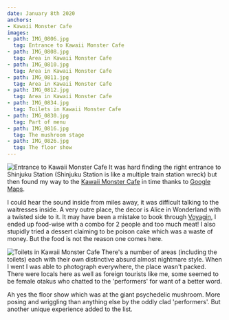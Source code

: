 ```yaml
---
date: January 8th 2020
anchors:
- Kawaii Monster Cafe
images:
- path: IMG_0806.jpg
  tag: Entrance to Kawaii Monster Cafe
- path: IMG_0808.jpg
  tag: Area in Kawaii Monster Cafe
- path: IMG_0810.jpg
  tag: Area in Kawaii Monster Cafe
- path: IMG_0811.jpg
  tag: Area in Kawaii Monster Cafe
- path: IMG_0812.jpg
  tag: Area in Kawaii Monster Cafe
- path: IMG_0834.jpg
  tag: Toilets in Kawaii Monster Cafe
- path: IMG_0830.jpg
  tag: Part of menu
- path: IMG_0816.jpg
  tag: The mushroom stage
- path: IMG_0826.jpg
  tag: The floor show
---
```

![Entrance to Kawaii Monster Cafe](IMG_0806.jpg)
It was hard finding the right entrance to Shinjuku Station (Shinjuku Station
is like a multiple train station wreck) but then found my way to the
[Kawaii Monster Cafe](http://kawaiimonster.jp/) in time thanks to [Google Maps](https://www.google.com/maps).

I could hear the sound inside from miles away, it was difficult talking to the
waitresses inside. A very outre place, the decor is Alice in Wonderland with a
twisted side to it. It may have been a mistake to book through [Voyagin](https://www.govoyagin.com/), I ended
up food-wise with a combo for 2 people and too much meat! I also stupidly
tried a dessert claiming to be poison cake which was a waste of money. But the food
is not the reason one comes here.

![Toilets in Kawaii Monster Cafe](IMG_0834.jpg)
There's a number of areas (including the toilets) each with their own distinctive
absurd almost nightmare style. When I went I was able to photograph everywhere,
the place wasn't packed. There were locals here as well as foreign tourists like me,
some seemed to be female otakus who chatted to the 'performers' for want of a better word.

Ah yes the floor show which was at the giant psychedelic mushroom.
More posing and wriggling than anything else by the oddly clad 'performers'.
But another unique experience added to the list.
